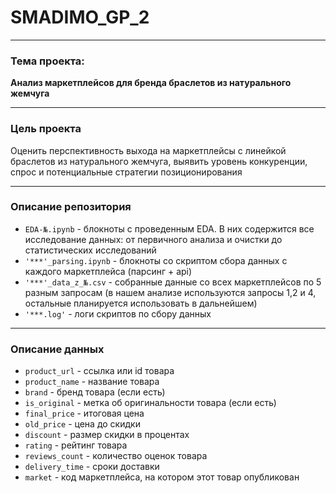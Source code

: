 # SMADIMO_GP_2  


---

### **Тема проекта:**  
**Анализ маркетплейсов для бренда браслетов из натурального жемчуга**  

---

### **Цель проекта**  
Оценить перспективность выхода на маркетплейсы с линейкой браслетов из натурального жемчуга, выявить уровень конкуренции, спрос и потенциальные стратегии позиционирования

---

### **Описание репозитория**  

- `EDA-№.ipynb` - блокноты с проведенным EDA. В них содержится все исследование данных: от первичного анализа и очистки до статистических исследований
- `'***'_parsing.ipynb` - блокноты со скриптом сбора данных с каждого маркетплейса (парсинг + api)
- `'***'_data_z_№.csv` - собранные данные со всех маркетплейсов по 5 разным запросам (в нашем анализе используются запросы 1,2 и 4, остальные планируется использовать в дальнейшем)
- `'***.log'` - логи скриптов по сбору данных 

---

### **Описание данных**

- `product_url` - ссылка или id товара
- `product_name` - название товара
- `brand` - бренд товара (если есть)
- `is_original` - метка об оригинальности товара (если есть)
- `final_price` - итоговая цена
- `old_price` - цена до скидки
- `discount` - размер скидки в процентах
- `rating` - рейтинг товара
- `reviews_count` - количество оценок товара
- `delivery_time` - сроки доставки
- `market` - код маркетплейса, на котором этот товар опубликован
